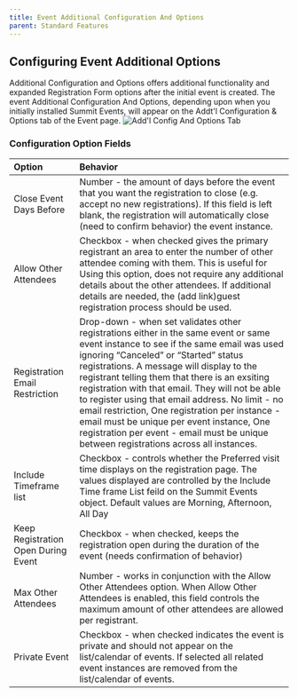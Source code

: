 ```yaml
---
title: Event Additional Configuration And Options
parent: Standard Features
---
```


## Configuring Event Additional Options
Additional Configuration and Options offers additional functionality and expanded Registration Form options after the initial event is created.  The event Additional Configuration And Options, depending upon when you initially installed Summit Events, will appear on the Addt'l Configuration & Options tab of the Event page.
![Add'l Config And Options Tab](../images/EventAddConfigAndOptionsTab.PNG)

### Configuration Option Fields

| Option    | Behavior |
| :---      | :---         |
| Close Event Days Before | Number - the amount of days before the event that you want the registration to close (e.g. accept no new registrations).  If this field is left blank, the registration will automatically close (need to confirm behavior) the event instance. |
| Allow Other Attendees | Checkbox - when checked gives the primary registrant an area to enter the number of other attendee coming with them.  This is useful for Using this option, does not require any additional details about the other attendees.  If additional details are needed, the (add link)guest registration process should be used. |
| Registration Email Restriction | Drop-down - when set validates other registrations either in the same event  or same event instance to see if the same email was used ignoring “Canceled” or “Started” status registrations.  A message will display to the registrant telling them that there is an exsiting registration with that email.  They will not be able to register using that email address.  No limit - no email restriction,  One registration per instance - email must be unique per event instance, One registration per event - email must be unique between registrations across all instances. |
| Include Timeframe list | Checkbox - controls whether the Preferred visit time displays on the registration page.  The values displayed are controlled by the Include Time frame List feild on the Summit Events object.  Default values are Morning, Afternoon, All Day |
| Keep Registration Open During Event | Checkbox - when checked, keeps the registration open during the duration of the event (needs confirmation of behavior) |
| Max Other Attendees | Number - works in conjunction with the Allow Other Attendees option.  When Allow Other Attendees is enabled, this field controls the maximum amount of other attendees are allowed per registrant. |
| Private Event | Checkbox - when checked indicates the event is private and should not appear on the list/calendar of events.  If selected all related event instances are removed from the list/calendar of events.  |
